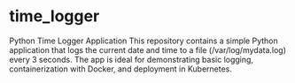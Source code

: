 # time_logger
Python Time Logger Application This repository contains a simple Python application that logs the current date and time to a file (/var/log/mydata.log) every 3 seconds. The app is ideal for demonstrating basic logging, containerization with Docker, and deployment in Kubernetes.
